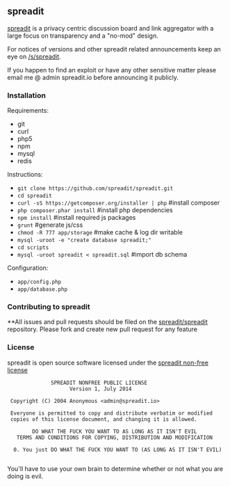 ## spreadit                                                                                                                                                   
 
[spreadit](https://spreadit.io) is a privacy centric discussion board and link aggregator with a large focus on transparency and a "no-mod" design.
 
For notices of versions and other spreadit related announcements keep an eye on [/s/spreadit](https://spreadit.io/s/spreadit).
 
If you happen to find an exploit or have any other sensitive matter please email me @ admin spreadit.io before announcing it publicly. 
 
### Installation
 
Requirements:
 * git
 * curl
 * php5
 * npm
 * mysql
 * redis
 
Instructions:
* `git clone https://github.com/spreadit/spreadit.git`
* `cd spreadit`
* `curl -sS https://getcomposer.org/installer | php` #install composer
* `php composer.phar install` #install php dependencies
* `npm install` #install required js packages
* `grunt` #generate js/css
* `chmod -R 777 app/storage` #make cache & log dir writable
* `mysql -uroot -e "create database spreadit;"`
* `cd scripts`
* `mysql -uroot spreadit < spreadit.sql` #import db schema
 
Configuration:
 
* `app/config.php`
* `app/database.php`

### Contributing to spreadit
 
**All issues and pull requests should be filed on the [spreadit/spreadit](http://github.com/spreadit/spreadit) repository.
Please fork and create new pull request for any feature
 
 
### License
 
spreadit is open source software licensed under the [spreadit non-free license](https://spreadit.io/api/license)
 
~~~
              SPREADIT NONFREE PUBLIC LICENSE
                    Version 1, July 2014
 
 Copyright (C) 2004 Anonymous <admin@spreadit.io> 
 
 Everyone is permitted to copy and distribute verbatim or modified 
 copies of this license document, and changing it is allowed.
 
        DO WHAT THE FUCK YOU WANT TO AS LONG AS IT ISN'T EVIL
   TERMS AND CONDITIONS FOR COPYING, DISTRIBUTION AND MODIFICATION 
 
  0. You just DO WHAT THE FUCK YOU WANT TO (AS LONG AS IT ISN'T EVIL)
 
~~~
 
You'll have to use your own brain to determine whether or not what you are doing is evil.          

